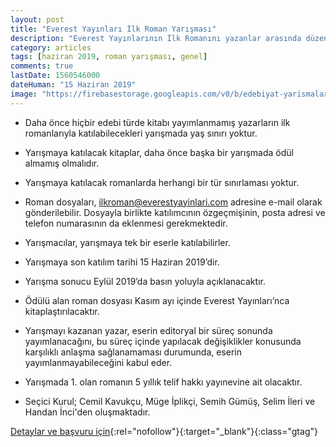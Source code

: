 ```yaml
---
layout: post
title: "Everest Yayınları İlk Roman Yarışması"
description: "Everest Yayınlarının İlk Romanını yazanlar arasında düzenlediği edebiyat yarışmasıdır."
category: articles
tags: [haziran 2019, roman yarışması, genel]
comments: true
lastDate: 1560546000
dateHuman: "15 Haziran 2019"
image: "https://firebasestorage.googleapis.com/v0/b/edebiyat-yarismalari.appspot.com/o/everest-ilk-roman.-yarismasi.jpg?alt=media&token=6e105277-de36-4cb0-98da-1409089d9dda"
---
```


- Daha önce hiçbir edebi türde kitabı yayımlanmamış yazarların ilk romanlarıyla katılabilecekleri yarışmada yaş sınırı yoktur.

- Yarışmaya katılacak kitaplar, daha önce başka bir yarışmada ödül almamış olmalıdır.

- Yarışmaya katılacak romanlarda herhangi bir tür sınırlaması yoktur.

- Roman dosyaları, ilkroman@everestyayinlari.com adresine e-mail olarak gönderilebilir. Dosyayla birlikte katılımcının özgeçmişinin,  posta adresi ve telefon numarasının da eklenmesi gerekmektedir.

- Yarışmacılar, yarışmaya tek bir eserle katılabilirler.

- Yarışmaya son katılım tarihi 15 Haziran 2019’dir.

- Yarışma sonucu Eylül 2019’da basın yoluyla açıklanacaktır.

- Ödülü alan roman dosyası Kasım ayı içinde Everest Yayınları’nca kitaplaştırılacaktır.

 - Yarışmayı kazanan yazar, eserin editoryal bir süreç sonunda yayımlanacağını, bu süreç içinde yapılacak değişiklikler konusunda karşılıklı anlaşma sağlanamaması durumunda, eserin yayımlanmayabileceğini kabul eder.

- Yarışmada 1. olan romanın 5 yıllık telif hakkı yayınevine ait olacaktır.

- Seçici Kurul; Cemil Kavukçu, Müge İplikçi, Semih Gümüş, Selim İleri ve Handan İnci'den oluşmaktadır.

[Detaylar ve başvuru için](https://www.everestyayinlari.com/haber-detay.php?h=215&utm_source=edebiyatyarismalari.com&utm_medium=affiliate&utm_campaign=cpc){:rel="nofollow"}{:target="_blank"}{:class="gtag"}

